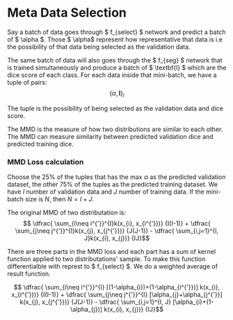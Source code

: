 # Meta Data Selection


Say a batch of data goes through $ f_{select} $ network and predict a batch of $ \alpha $. Those $ \alpha$ represent how representative that data is i.e the possibility of that data being selected as the validation data.

The same batch of data will also goes through the $ f_{seg} $ network that is trained simultaneously and produce a batch of $ \textbf{l} $ which are the dice score of each class. For each data inside that mini-batch, we have a tuple of pairs:
$$ \{ \alpha, \textbf{l} \}_{i} $$

The tuple is the possibility of being selected as the validation data and dice score.

The MMD is the measure of how two distributions are similar to each other. The MMD can measure similarity between predicted validation dice and predicted training dice.

### MMD Loss calculation
Choose the 25% of the tuples that has the max $\alpha$ as the predicted validation dataset, the other 75% of the tuples as the predicted training dataset. We have $I$ number of validation data and $J$ number of training data. If the mini-batch size is $N$, then $N=I+J$.

The original MMD of two distributation is:
$$ \dfrac{   \sum_{i\neq i^{'}}^{I}k(x_{i}, x_{i^{'}})} {I(I-1)}  +    \dfrac{   \sum_{j\neq j^{'}}^{I}k(x_{j}, x_{j^{'}})} {J(J-1)} - \dfrac{   \sum_{i,j=1}^{I, J}k(x_{i}, x_{j})} {IJ}$$

There are three parts in the MMD loss and each part has a sum of kernel function applied to two distributations' sample. To make this function differentialble with represt to $ f_{select} $. We do a weighted average of result function. 

$$ \dfrac{   \sum_{i\neq i^{'}}^{I}  [(1-\alpha_{i})+(1-\alpha_{i^{'}})]   k(x_{i}, x_{i^{'}})} {I(I-1)}  +    \dfrac{   \sum_{j\neq j^{'}}^{I}   [\alpha_{j}+\alpha_{j^{'}}]  k(x_{j}, x_{j^{'}})} {J(J-1)} - \dfrac{   \sum_{i,j=1}^{I, J}  [\alpha_{i}+(1-\alpha_{j})]  k(x_{i}, x_{j})} {IJ}$$
